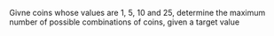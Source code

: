 Givne coins whose values are 1, 5, 10 and 25, determine the maximum number of possible combinations of coins, given a target value
